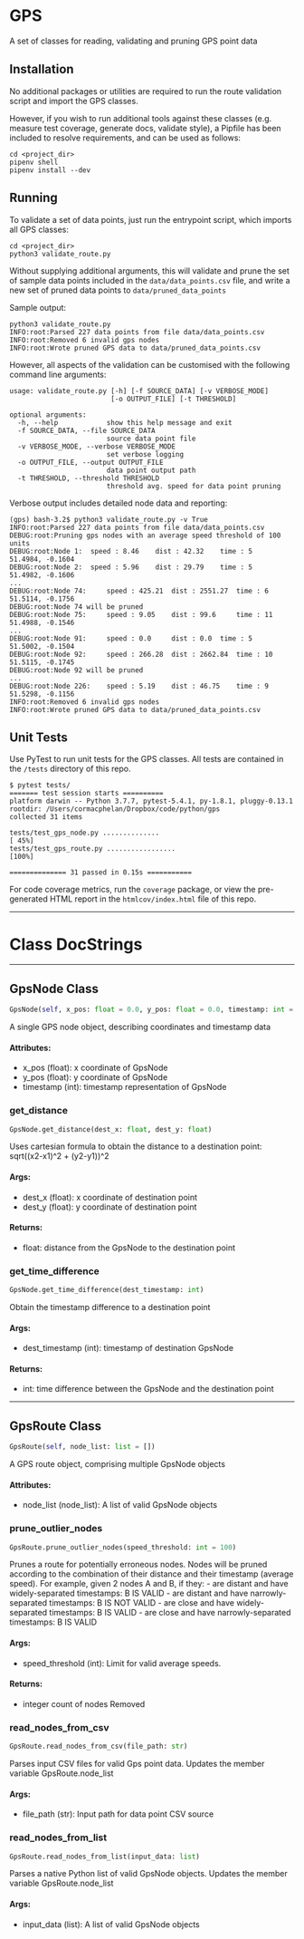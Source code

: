 # GPS

A set of classes for reading, validating and pruning GPS point data

## Installation
No additional packages or utilities are required to run the route validation script and import the GPS classes.

However, if you wish to run additional tools against these classes (e.g. measure test coverage, generate docs, validate style), a Pipfile has been included to resolve requirements, and can be used as follows:

```
cd <project_dir>
pipenv shell
pipenv install --dev
```

## Running

To validate a set of data points, just run the entrypoint script, which imports all GPS classes:

```
cd <project_dir>
python3 validate_route.py
```

Without supplying additional arguments, this will validate and prune the set of sample data points included in the ``data/data_points.csv`` file, and write a new set of pruned data points to ``data/pruned_data_points``

Sample output:
```
python3 validate_route.py
INFO:root:Parsed 227 data points from file data/data_points.csv
INFO:root:Removed 6 invalid gps nodes
INFO:root:Wrote pruned GPS data to data/pruned_data_points.csv
```

However, all aspects of the validation can be customised with the following command line arguments:

```
usage: validate_route.py [-h] [-f SOURCE_DATA] [-v VERBOSE_MODE]
                         [-o OUTPUT_FILE] [-t THRESHOLD]

optional arguments:
  -h, --help            show this help message and exit
  -f SOURCE_DATA, --file SOURCE_DATA
                        source data point file
  -v VERBOSE_MODE, --verbose VERBOSE_MODE
                        set verbose logging
  -o OUTPUT_FILE, --output OUTPUT_FILE
                        data point output path
  -t THRESHOLD, --threshold THRESHOLD
                        threshold avg. speed for data point pruning
```

Verbose output includes detailed node data and reporting:

```
(gps) bash-3.2$ python3 validate_route.py -v True
INFO:root:Parsed 227 data points from file data/data_points.csv
DEBUG:root:Pruning gps nodes with an average speed threshold of 100 units
DEBUG:root:Node 1: 	speed : 8.46 	dist : 42.32 	time : 5 	51.4984, -0.1604
DEBUG:root:Node 2: 	speed : 5.96 	dist : 29.79 	time : 5 	51.4982, -0.1606
...
DEBUG:root:Node 74: 	speed : 425.21 	dist : 2551.27 	time : 6 	51.5114, -0.1756
DEBUG:root:Node 74 will be pruned
DEBUG:root:Node 75: 	speed : 9.05 	dist : 99.6 	time : 11 	51.4988, -0.1546
...
DEBUG:root:Node 91: 	speed : 0.0 	dist : 0.0 	time : 5 	51.5002, -0.1504
DEBUG:root:Node 92: 	speed : 266.28 	dist : 2662.84 	time : 10 	51.5115, -0.1745
DEBUG:root:Node 92 will be pruned
...
DEBUG:root:Node 226: 	speed : 5.19 	dist : 46.75 	time : 9 	51.5298, -0.1156
INFO:root:Removed 6 invalid gps nodes
INFO:root:Wrote pruned GPS data to data/pruned_data_points.csv
```
## Unit Tests

Use PyTest to run unit tests for the GPS classes. All tests are contained in the ``/tests`` directory of this repo.

```
$ pytest tests/
======= test session starts ==========
platform darwin -- Python 3.7.7, pytest-5.4.1, py-1.8.1, pluggy-0.13.1
rootdir: /Users/cormacphelan/Dropbox/code/python/gps
collected 31 items

tests/test_gps_node.py ..............                                      [ 45%]
tests/test_gps_route.py .................                                  [100%]

============== 31 passed in 0.15s ===========
```

For code coverage metrics, run the ``coverage`` package, or view the pre-generated HTML report in the ``htmlcov/index.html`` file of this repo.

---

# Class DocStrings

---

## GpsNode Class
```python
GpsNode(self, x_pos: float = 0.0, y_pos: float = 0.0, timestamp: int = 0)
```

A single GPS node object, describing coordinates and timestamp data

#### Attributes:
* x_pos (float): x coordinate of GpsNode
* y_pos (float): y coordinate of GpsNode
* timestamp (int): timestamp representation of GpsNode


### get_distance
```python
GpsNode.get_distance(dest_x: float, dest_y: float)
```

Uses cartesian formula to obtain the distance to a destination point:
    sqrt((x2-x1)^2 + (y2-y1))^2

#### Args:
* dest_x (float): x coordinate of destination point
* dest_y (float): y coordinate of destination point

#### Returns:
* float: distance from the GpsNode to the destination point


### get_time_difference
```python
GpsNode.get_time_difference(dest_timestamp: int)
```

Obtain the timestamp difference to a destination point

#### Args:
* dest_timestamp (int): timestamp of destination GpsNode

#### Returns:
* int: time difference between the GpsNode and the destination point

---

## GpsRoute Class
```python
GpsRoute(self, node_list: list = [])
```

A GPS route object, comprising multiple GpsNode objects

#### Attributes:
* node_list (node_list): A list of valid GpsNode objects


### prune_outlier_nodes
```python
GpsRoute.prune_outlier_nodes(speed_threshold: int = 100)
```

Prunes a route for potentially erroneous nodes.
Nodes will be pruned according to the combination of their distance and
their timestamp (average speed).
For example, given 2 nodes A and B, if they:
    - are distant and have widely-separated timestamps: B IS VALID
    - are distant and have narrowly-separated timestamps: B IS NOT VALID
    - are close and have widely-separated timestamps: B IS VALID
    - are close and have narrowly-separated timestamps: B IS VALID

#### Args:
* speed_threshold (int): Limit for valid average speeds.

#### Returns:
* integer count of nodes Removed


### read_nodes_from_csv
```python
GpsRoute.read_nodes_from_csv(file_path: str)
```

Parses input CSV files for valid Gps point data. Updates the
member variable GpsRoute.node_list

#### Args:
* file_path (str): Input path for data point CSV source


### read_nodes_from_list
```python
GpsRoute.read_nodes_from_list(input_data: list)
```

Parses a native Python list of valid GpsNode objects. Updates the
member variable GpsRoute.node_list

#### Args:
* input_data (list): A list of valid GpsNode objects
